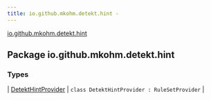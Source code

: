 ```yaml
---
title: io.github.mkohm.detekt.hint - 
---
```


[io.github.mkohm.detekt.hint](./index.html)

## Package io.github.mkohm.detekt.hint

### Types

| [DetektHintProvider](-detekt-hint-provider/index.html) | `class DetektHintProvider : RuleSetProvider` |

